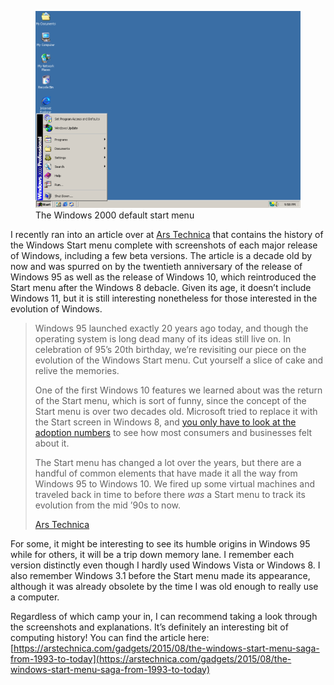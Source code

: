 <figure><img loading="lazy" decoding="async" src="VirtualBox_Windows-2000_26_04_2025_21_58_09.png" alt="The Windows 2000 default start menu"><figcaption>The Windows 2000 default start menu</figcaption></figure>

I recently ran into an article over at [Ars Technica](https://arstechnica.com/gadgets/2015/08/the-windows-start-menu-saga-from-1993-to-today/) that contains the history of the Windows Start menu complete with screenshots of each major release of Windows, including a few beta versions. The article is a decade old by now and was spurred on by the twentieth anniversary of the release of Windows 95 as well as the release of Windows 10, which reintroduced the Start menu after the Windows 8 debacle. Given its age, it doesn’t include Windows 11, but it is still interesting nonetheless for those interested in the evolution of Windows.

> Windows 95 launched exactly 20 years ago today, and though the operating system is long dead many of its ideas still live on. In celebration of 95’s 20th birthday, we’re revisiting our piece on the evolution of the Windows Start menu. Cut yourself a slice of cake and relive the memories.
> 
> One of the first Windows 10 features we learned about was the return of the Start menu, which is sort of funny, since the concept of the Start menu is over two decades old. Microsoft tried to replace it with the Start screen in Windows 8, and [you only have to look at the adoption numbers](http://www.netmarketshare.com/operating-system-market-share.aspx?qprid=10&qpcustomd=0) to see how most consumers and businesses felt about it.
> 
> The Start menu has changed a lot over the years, but there are a handful of common elements that have made it all the way from Windows 95 to Windows 10. We fired up some virtual machines and traveled back in time to before there *was* a Start menu to track its evolution from the mid ’90s to now.
> 
> [Ars Technica](https://arstechnica.com/gadgets/2015/08/the-windows-start-menu-saga-from-1993-to-today/)

For some, it might be interesting to see its humble origins in Windows 95 while for others, it will be a trip down memory lane. I remember each version distinctly even though I hardly used Windows Vista or Windows 8. I also remember Windows 3.1 before the Start menu made its appearance, although it was already obsolete by the time I was old enough to really use a computer.

Regardless of which camp your in, I can recommend taking a look through the screenshots and explanations. It’s definitely an interesting bit of computing history! You can find the article here: [https://arstechnica.com/gadgets/2015/08/the-windows-start-menu-saga-from-1993-to-today](https://arstechnica.com/gadgets/2015/08/the-windows-start-menu-saga-from-1993-to-today)
